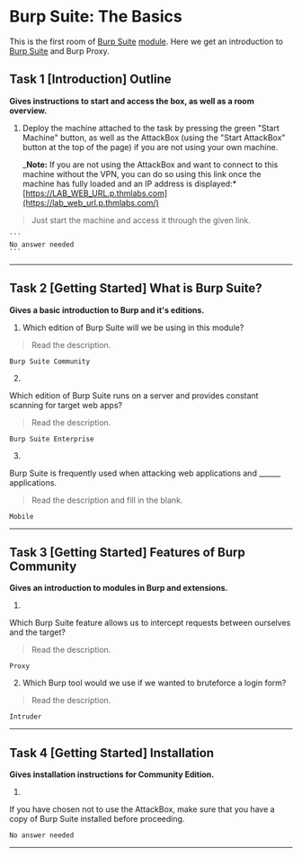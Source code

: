 # Burp Suite: The Basics

This is the first room of [Burp Suite](Burp%20Suite.md) [module](modules.md). Here we get an introduction to [Burp Suite](Burp%20Suite.md) and Burp Proxy.


## Task 1 [Introduction] Outline

**Gives instructions to start and access the box, as well as a room overview.**

1. Deploy the machine attached to the task by pressing the green "Start Machine" button, as well as the AttackBox (using the "Start AttackBox" button at the top of the page) if you are not using your own machine.  

    _**Note:** If you are not using the AttackBox and want to connect to this machine without the VPN, you can do so using this link once the machine has fully loaded and an IP address is displayed:*[https://LAB_WEB_URL.p.thmlabs.com](https://lab_web_url.p.thmlabs.com/)
    
> Just start the machine and access it through the given link.
    
    ```
    No answer needed
    ```

---

## Task 2 [Getting Started] What is Burp Suite?

**Gives a basic introduction to Burp and it's editions.**

1. Which edition of Burp Suite will we be using in this module?

> Read the description.

```
Burp Suite Community
```

2.   
Which edition of Burp Suite runs on a server and provides constant scanning for target web apps?

> Read the description.

```
Burp Suite Enterprise
```

3.   
Burp Suite is frequently used when attacking web applications and ______ applications.

> Read the description and fill in the blank.

```
Mobile
```

---

## Task 3 [Getting Started] Features of Burp Community

**Gives an introduction to modules in Burp and extensions.**

1.   
Which Burp Suite feature allows us to intercept requests between ourselves and the target?

> Read the description.

```
Proxy
```

2. Which Burp tool would we use if we wanted to bruteforce a login form?

> Read the description.

```
Intruder
```

---

## Task 4 [Getting Started] Installation

**Gives installation instructions for Community Edition.**

1.   
If you have chosen not to use the AttackBox, make sure that you have a copy of Burp Suite installed before proceeding.

```
No answer needed
```

---

